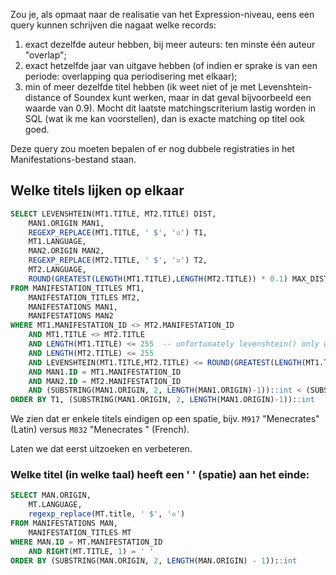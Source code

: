 Zou je, als opmaat naar de realisatie van het Expression-niveau, eens een query
kunnen schrijven die nagaat welke records:
 1) exact dezelfde auteur hebben, bij meer auteurs: ten minste één auteur "overlap";
 2) exact hetzelfde jaar van uitgave hebben (of indien er sprake is van een periode: overlapping qua periodisering met elkaar);
 3) min of meer dezelfde titel hebben (ik weet niet of je met Levenshtein-distance of Soundex kunt werken, maar in dat geval bijvoorbeeld een waarde van 0.9). Mocht dit laatste matchingscriterium lastig worden in SQL (wat ik me kan voorstellen), dan is exacte matching op titel ook goed.

Deze query zou moeten bepalen of er nog dubbele registraties in het Manifestations-bestand staan.

## Welke titels lijken op elkaar
```sql
SELECT LEVENSHTEIN(MT1.TITLE, MT2.TITLE) DIST,
	MAN1.ORIGIN MAN1,
	REGEXP_REPLACE(MT1.TITLE, ' $', '▫') T1,
	MT1.LANGUAGE,
	MAN2.ORIGIN MAN2,
	REGEXP_REPLACE(MT2.TITLE, ' $', '▫') T2,
	MT2.LANGUAGE,
	ROUND(GREATEST(LENGTH(MT1.TITLE),LENGTH(MT2.TITLE)) * 0.1) MAX_DIST
FROM MANIFESTATION_TITLES MT1,
	MANIFESTATION_TITLES MT2,
	MANIFESTATIONS MAN1,
	MANIFESTATIONS MAN2
WHERE MT1.MANIFESTATION_ID <> MT2.MANIFESTATION_ID
	AND MT1.TITLE <> MT2.TITLE
	AND LENGTH(MT1.TITLE) <= 255  -- unfortunately levenshtein() only works on string length <= 255
	AND LENGTH(MT2.TITLE) <= 255
	AND LEVENSHTEIN(MT1.TITLE,MT2.TITLE) <= ROUND(GREATEST(LENGTH(MT1.TITLE),LENGTH(MT2.TITLE)) * 0.1)
	AND MAN1.ID = MT1.MANIFESTATION_ID
	AND MAN2.ID = MT2.MANIFESTATION_ID
	AND (SUBSTRING(MAN1.ORIGIN, 2, LENGTH(MAN1.ORIGIN)-1))::int < (SUBSTRING(MAN2.ORIGIN, 2, LENGTH(MAN2.ORIGIN)-1))::int
ORDER BY T1, (SUBSTRING(MAN1.ORIGIN, 2, LENGTH(MAN1.ORIGIN)-1))::int
```

We zien dat er enkele titels eindigen op een spatie, bijv. `M917` "Menecrates" (Latin) versus `M832` "Menecrates " (French).

Laten we dat eerst uitzoeken en verbeteren.

### Welke titel (in welke taal) heeft een ' ' (spatie) aan het einde:
```sql
SELECT MAN.ORIGIN,
	MT.LANGUAGE,
	regexp_replace(MT.title, ' $', '▫')
FROM MANIFESTATIONS MAN,
	MANIFESTATION_TITLES MT
WHERE MAN.ID = MT.MANIFESTATION_ID
	AND RIGHT(MT.TITLE, 1) = ' '
ORDER BY (SUBSTRING(MAN.ORIGIN, 2, LENGTH(MAN.ORIGIN) - 1))::int
```
